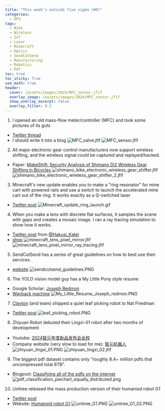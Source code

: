 ```yaml
---
title: "This week's outside five sigma (#9)"
categories:
  - OFS
tags:
  - Bike
  - Wireless
  - IoT
  - Laser
  - Minecraft
  - Optics
  - SendCutSend
  - Manufacturing
  - Robotics
  - Pdf
toc: true
toc_sticky: True
use_math: true
header:
  cover: /assets/images/2024/MFC_sensor.jfif
  overlay_image: /assets/images/2024/MFC_sensor.jfif
  show_overlay_excerpt: false
  overlay_filter: 0.5
---
```



1. I opened an old mass-flow meter/controller (MFC) and took some pictures of its guts
- [Twitter thread](https://x.com/jwt0625/status/1825038035458879580)
- I should write it into a blog
![MFC_valve.jfif](/assets/images/2024/MFC_valve.jfif)
![MFC_sensor.jfif](/assets/images/2024/MFC_sensor.jfif)

2. All major electronic gear control manufacturers now support wireless shifting, and the wireless signal could be captured and replayed/hacked.
- Paper: [MakeShift: Security Analysis of Shimano Di2 Wireless Gear Shifting in Bicycles](https://www.usenix.org/system/files/woot24-motallebighomi.pdf)
![shimano_bike_electronic_wireless_gear_shifter.jfif](/assets/images/2024/shimano_bike_electronic_wireless_gear_shifter.jfif)
![shimano_bike_electronic_wireless_gear_shifter_2.jfif](/assets/images/2024/shimano_bike_electronic_wireless_gear_shifter_2.jfif)


3. Minecraft's new update enables you to make a "ring resonator" for mine cart with powered rails and use a switch to launch the accelerated mine cart out of the ring. It works exactly as a Q-switched laser
- [Twitter post](https://x.com/WitchOfDusk/status/1824243197159112726)
![Minecraft_update_ring_launch.gif](/assets/images/2024/Minecraft_update_ring_launch.gif)


4. When you make a lens with discrete flat surfaces, it samples the scene with gaps and creates a mosaic image. I ran a ray tracing simulation to show how it works.
- [Twitter post](https://x.com/Hakusi_Katei/status/1807591865132466324) from [@Hakusi_Katei](https://x.com/Hakusi_Katei)
- [shop](https://monoli.easy-myshop.jp/)
![minecraft_lens_pixel_mirror.jfif](/assets/images/2024/minecraft_lens_pixel_mirror.jfif)
![minecraft_lens_pixel_mirror_ray_tracing.jfif](/assets/images/2024/minecraft_lens_pixel_mirror_ray_tracing.jfif)


5. SendCutSend has a series of great guidelines on how to best use their services.
- [website](https://sendcutsend.com/guidelines/)
![sendcutsend_guidelines.PNG](/assets/images/2024/sendcutsend_guidelines.PNG)

6. The YOLO vision model guy has a My Little Pony style resume
- Google Scholar: [Joseph Redmon](https://scholar.google.com/citations?user=TDk_NfkAAAAJ&hl=en&oi=sra)
- [Wayback machine](https://web.archive.org/web/20200302013000/https://pjreddie.com/static/Redmon%20Resume.pdf)
![My_Little_Resume_Joseph_redmon.PNG](/assets/images/2024/My_Little_Resume_Joseph_redmon.PNG)


7. [Clayton](https://clayhaight.com/) (and team) shipped a quiet leaf picking robot to Nat Friedman
- [Twitter post](https://x.com/clayhaight/status/1825245517745656143)
![leaf_picking_robot.PNG](/assets/images/2024/leaf_picking_robot.PNG)


8. Zhiyuan Robot debuted their Lingxi-01 robot after two months of development
- Youtube: [2024智元年度新品发布会全程](https://www.youtube.com/watch?v=e04nYc0VTUg&t=2952s&ab_channel=XTech)
- Company website (very slow to load for me): [智元机器人](https://www.zhiyuan-robot.com/)
![zhiyuan_lingxi_01.PNG](/assets/images/2024/zhiyuan_lingxi_01.PNG)
![zhiyuan_lingxi_02.jfif](/assets/images/2024/zhiyuan_lingxi_01.jfif)


9. The biggest pdf dataset contains only "roughly 8.4~ million pdfs that uncompressed total 8TB".
- Blogpost: [Classifying all of the pdfs on the internet](https://snats.xyz/pages/articles/classifying_a_bunch_of_pdfs.html)
![pdf_classification_piechart_equally_distributed.png](/assets/images/2024/pdf_classification_piechart_equally_distributed.png)


10. Unitree released the mass production version of their humaniod robot G1
- [Twitter post](https://x.com/UnitreeRobotics/status/1825435336736120880)
- Website: [Humanoid robot G1](https://www.unitree.com/g1)
![unitree_G1.PNG](/assets/images/2024/unitree_G1.PNG)
![unitree_G1_02.PNG](/assets/images/2024/unitree_G1_02.PNG)




